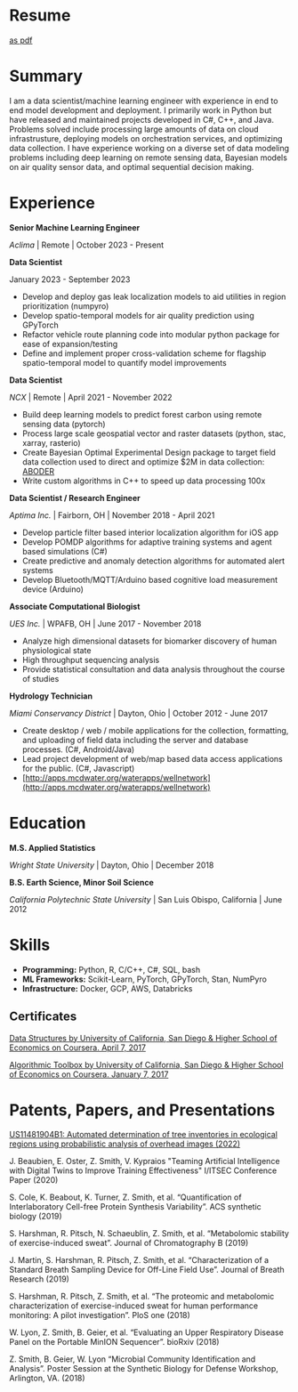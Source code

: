 # Resume 

 [as pdf](resume_zach_smith.pdf) 

# Summary

I am a data scientist/machine learning engineer with experience in end to end model development and deployment.
I primarily work in Python but have released and maintained projects developed in C#, C++, and Java.
Problems solved include processing large amounts of data on cloud infrastrusture, deploying models on orchestration services, and optimizing data collection.
I have experience working on a diverse set of data modeling problems including deep learning on remote sensing data, Bayesian models on air quality sensor data, and optimal sequential decision making.

# Experience

**Senior Machine Learning Engineer**

*Aclima* | Remote | October 2023 - Present

**Data Scientist**

January 2023 - September 2023

- Develop and deploy gas leak localization models to aid utilities in region prioritization (numpyro)
- Develop spatio-temporal models for air quality prediction using GPyTorch
- Refactor vehicle route planning code into modular python package for ease of expansion/testing
- Define and implement proper cross-validation scheme for flagship spatio-temporal model to quantify model improvements

**Data Scientist**

*NCX* | Remote | April 2021 - November 2022

- Build deep learning models to predict forest carbon using remote sensing data (pytorch)
- Process large scale geospatial vector and raster datasets (python, stac, xarray, rasterio)
- Create Bayesian Optimal Experimental Design package to target field data collection used to direct and optimize $2M in data collection: [ABODER](https://github.com/ncx-co/aboder)
- Write custom algorithms in C++ to speed up data processing 100x

**Data Scientist /  Research Engineer**

*Aptima Inc.* | Fairborn, OH | November 2018 - April 2021

- Develop particle filter based interior localization algorithm for iOS app
- Develop POMDP algorithms for adaptive training systems and agent based simulations (C#)
- Create predictive and anomaly detection algorithms for automated alert systems
- Develop Bluetooth/MQTT/Arduino based cognitive load measurement device (Arduino)

**Associate Computational Biologist**

*UES Inc.* | WPAFB, OH | June 2017 - November 2018

- Analyze high dimensional datasets for biomarker discovery of human physiological state
- High throughput sequencing analysis
- Provide statistical consultation and data analysis throughout the course of studies

**Hydrology Technician**

*Miami Conservancy District* | Dayton, Ohio | October 2012 - June 2017

- Create desktop / web / mobile applications for the collection, formatting, and uploading of field data including the server and database processes. (C#, Android/Java)
- Lead project development of web/map based data access applications for the public. (C#, Javascript)
- [http://apps.mcdwater.org/waterapps/wellnetwork](http://apps.mcdwater.org/waterapps/wellnetwork)


# Education

**M.S. Applied Statistics**

*Wright State University* | Dayton, Ohio | December 2018

**B.S. Earth Science, Minor Soil Science**

*California Polytechnic State University* | San Luis Obispo, California | June 2012

# Skills

- **Programming:** Python, R, C/C++, C#, SQL, bash
- **ML Frameworks:** Scikit-Learn, PyTorch, GPyTorch, Stan, NumPyro
- **Infrastructure:** Docker, GCP, AWS, Databricks

## Certificates

[Data Structures by University of California, San Diego & Higher School of Economics on
Coursera. April 7, 2017](https://www.coursera.org/account/accomplishments/verify/P8Z2EDU9U5EV)

[Algorithmic Toolbox by University of California, San Diego & Higher School of Economics
on Coursera. January 7, 2017](https://www.coursera.org/account/accomplishments/verify/8Y7YNSLQ3ZNP)

# Patents, Papers, and Presentations

[US11481904B1: Automated determination of tree inventories in ecological regions using probabilistic analysis of overhead images (2022)](https://patents.google.com/patent/US11481904B1/en?inventor=Holkesvik&oq=Holkesvik)

J. Beaubien, E. Oster, Z. Smith, V. Kypraios "Teaming Artificial Intelligence with 
Digital Twins to Improve Training Effectiveness" I/ITSEC Conference Paper (2020)

S. Cole, K. Beabout, K. Turner, Z. Smith, et al. “Quantification of Interlaboratory
Cell-free Protein Synthesis Variability”. ACS synthetic biology (2019)

S. Harshman, R. Pitsch, N. Schaeublin, Z. Smith, et al. “Metabolomic stability of
exercise-induced sweat”. Journal of Chromatography B (2019)

J. Martin, S. Harshman, R. Pitsch, Z. Smith, et al. “Characterization of a
Standard Breath Sampling Device for Off-Line Field Use”. Journal of Breath Research (2019)

S. Harshman, R. Pitsch, Z. Smith, et al. “The proteomic and metabolomic
characterization of exercise-induced sweat for human performance monitoring: A
pilot investigation”. PloS one (2018)

W. Lyon, Z. Smith, B. Geier, et al. “Evaluating an Upper Respiratory Disease Panel
on the Portable MinION Sequencer”. bioRxiv (2018)

Z. Smith, B. Geier, W. Lyon “Microbial Community Identification and Analysis”.
Poster Session at the Synthetic Biology for Defense Workshop, Arlington, VA. (2018)
